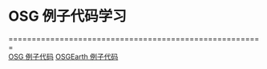 # OSG 例子代码学习
=======================================================  
[OSG 例子代码](OSG/README.md)
[OSGEarth 例子代码](OSGEarth/README.md)